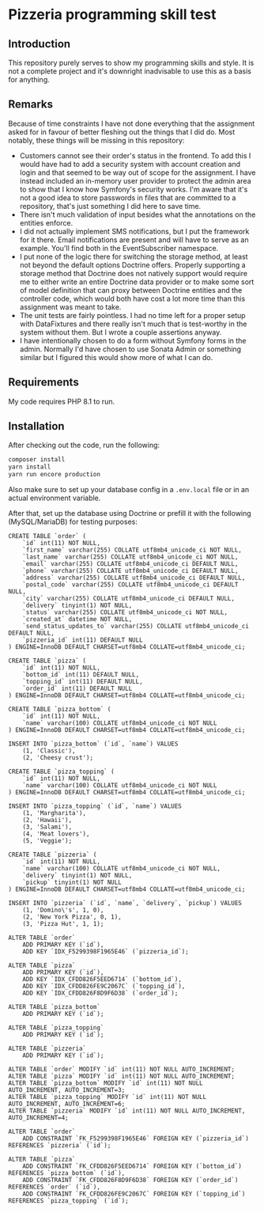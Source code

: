 # Pizzeria programming skill test

## Introduction

This repository purely serves to show my programming skills and style. It is not a complete project and
it's downright inadvisable to use this as a basis for anything.

## Remarks

Because of time constraints I have not done everything that the assignment asked for in favour of better
fleshing out the things that I did do. Most notably, these things will be missing in this repository:

- Customers cannot see their order's status in the frontend. To add this I would have had to add a 
  security system with account creation and login and that seemed to be way out of scope for the
  assignment. I have instead included an in-memory user provider to protect the admin area to show
  that I know how Symfony's security works. I'm aware that it's not a good idea to store passwords
  in files that are committed to a repository, that's just something I did here to save time.
- There isn't much validation of input besides what the annotations on the entities enforce.
- I did not actually implement SMS notifications, but I put the framework for it there. Email notifications
  are present and will have to serve as an example. You'll find both in the EventSubscriber namespace.
- I put none of the logic there for switching the storage method, at least not beyond the default options
  Doctrine offers. Properly supporting a storage method that Doctrine does not natively support would
  require me to either write an entire Doctrine data provider or to make some sort of model definition that
  can proxy between Doctrine entities and the controller code, which would both have cost a lot more time
  than this assignment was meant to take.
- The unit tests are fairly pointless. I had no time left for a proper setup with DataFixtures and there
  really isn't much that is test-worthy in the system without them. But I wrote a couple assertions anyway.
- I have intentionally chosen to do a form without Symfony forms in the admin. Normally I'd have chosen
  to use Sonata Admin or something similar but I figured this would show more of what I can do.

## Requirements
My code requires PHP 8.1 to run.

## Installation
After checking out the code, run the following:

```bash
composer install
yarn install
yarn run encore production
```

Also make sure to set up your database config in a `.env.local` file or in an actual environment variable.

After that, set up the database using Doctrine or prefill it with the following (MySQL/MariaDB) for
testing purposes:

```mariadb
CREATE TABLE `order` (
    `id` int(11) NOT NULL,
    `first_name` varchar(255) COLLATE utf8mb4_unicode_ci NOT NULL,
    `last_name` varchar(255) COLLATE utf8mb4_unicode_ci NOT NULL,
    `email` varchar(255) COLLATE utf8mb4_unicode_ci DEFAULT NULL,
    `phone` varchar(255) COLLATE utf8mb4_unicode_ci DEFAULT NULL,
    `address` varchar(255) COLLATE utf8mb4_unicode_ci DEFAULT NULL,
    `postal_code` varchar(255) COLLATE utf8mb4_unicode_ci DEFAULT NULL,
    `city` varchar(255) COLLATE utf8mb4_unicode_ci DEFAULT NULL,
    `delivery` tinyint(1) NOT NULL,
    `status` varchar(255) COLLATE utf8mb4_unicode_ci NOT NULL,
    `created_at` datetime NOT NULL,
    `send_status_updates_to` varchar(255) COLLATE utf8mb4_unicode_ci DEFAULT NULL,
    `pizzeria_id` int(11) DEFAULT NULL
) ENGINE=InnoDB DEFAULT CHARSET=utf8mb4 COLLATE=utf8mb4_unicode_ci;

CREATE TABLE `pizza` (
    `id` int(11) NOT NULL,
    `bottom_id` int(11) DEFAULT NULL,
    `topping_id` int(11) DEFAULT NULL,
    `order_id` int(11) DEFAULT NULL
) ENGINE=InnoDB DEFAULT CHARSET=utf8mb4 COLLATE=utf8mb4_unicode_ci;

CREATE TABLE `pizza_bottom` (
    `id` int(11) NOT NULL,
    `name` varchar(100) COLLATE utf8mb4_unicode_ci NOT NULL
) ENGINE=InnoDB DEFAULT CHARSET=utf8mb4 COLLATE=utf8mb4_unicode_ci;

INSERT INTO `pizza_bottom` (`id`, `name`) VALUES
    (1, 'Classic'),
    (2, 'Cheesy crust');

CREATE TABLE `pizza_topping` (
    `id` int(11) NOT NULL,
    `name` varchar(100) COLLATE utf8mb4_unicode_ci NOT NULL
) ENGINE=InnoDB DEFAULT CHARSET=utf8mb4 COLLATE=utf8mb4_unicode_ci;

INSERT INTO `pizza_topping` (`id`, `name`) VALUES
    (1, 'Margharita'),
    (2, 'Hawaii'),
    (3, 'Salami'),
    (4, 'Meat lovers'),
    (5, 'Veggie');

CREATE TABLE `pizzeria` (
    `id` int(11) NOT NULL,
    `name` varchar(100) COLLATE utf8mb4_unicode_ci NOT NULL,
    `delivery` tinyint(1) NOT NULL,
    `pickup` tinyint(1) NOT NULL
) ENGINE=InnoDB DEFAULT CHARSET=utf8mb4 COLLATE=utf8mb4_unicode_ci;

INSERT INTO `pizzeria` (`id`, `name`, `delivery`, `pickup`) VALUES
    (1, 'Domino\'s', 1, 0),
    (2, 'New York Pizza', 0, 1),
    (3, 'Pizza Hut', 1, 1);

ALTER TABLE `order`
    ADD PRIMARY KEY (`id`),
    ADD KEY `IDX_F5299398F1965E46` (`pizzeria_id`);

ALTER TABLE `pizza`
    ADD PRIMARY KEY (`id`),
    ADD KEY `IDX_CFDD826F5EED6714` (`bottom_id`),
    ADD KEY `IDX_CFDD826FE9C2067C` (`topping_id`),
    ADD KEY `IDX_CFDD826F8D9F6D38` (`order_id`);

ALTER TABLE `pizza_bottom`
    ADD PRIMARY KEY (`id`);

ALTER TABLE `pizza_topping`
    ADD PRIMARY KEY (`id`);

ALTER TABLE `pizzeria`
    ADD PRIMARY KEY (`id`);

ALTER TABLE `order` MODIFY `id` int(11) NOT NULL AUTO_INCREMENT;
ALTER TABLE `pizza` MODIFY `id` int(11) NOT NULL AUTO_INCREMENT;
ALTER TABLE `pizza_bottom` MODIFY `id` int(11) NOT NULL AUTO_INCREMENT, AUTO_INCREMENT=3;
ALTER TABLE `pizza_topping` MODIFY `id` int(11) NOT NULL AUTO_INCREMENT, AUTO_INCREMENT=6;
ALTER TABLE `pizzeria` MODIFY `id` int(11) NOT NULL AUTO_INCREMENT, AUTO_INCREMENT=4;

ALTER TABLE `order`
    ADD CONSTRAINT `FK_F5299398F1965E46` FOREIGN KEY (`pizzeria_id`) REFERENCES `pizzeria` (`id`);

ALTER TABLE `pizza`
    ADD CONSTRAINT `FK_CFDD826F5EED6714` FOREIGN KEY (`bottom_id`) REFERENCES `pizza_bottom` (`id`),
    ADD CONSTRAINT `FK_CFDD826F8D9F6D38` FOREIGN KEY (`order_id`) REFERENCES `order` (`id`),
    ADD CONSTRAINT `FK_CFDD826FE9C2067C` FOREIGN KEY (`topping_id`) REFERENCES `pizza_topping` (`id`);
```